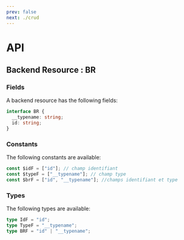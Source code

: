 ```yaml
---
prev: false
next: ./crud
---
```


# API

## Backend Resource : BR

### Fields

A backend resource has the following fields:

```ts
interface BR {
  __typename: string;
  id: string;
}
```

### Constants

The following constants are available:

```ts
const $idF = ["id"]; // champ identifiant
const $typeF = ["__typename"]; // champ type
const $brF = ["id", "__typename"]; //champs identifiant et type
```

### Types

The following types are available:

```ts
type IdF = "id";
type TypeF = "__typename";
type BRF = "id" | "__typename";
```
